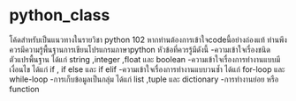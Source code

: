 # python_class
โค้ดสำหรับเป็นแนวทางในรายวิชา python 102
หากท่านต้องการเข้าใจcodeนี้อย่างถ่องแท้ ท่านพึงควรมีความรู้พื้นฐานการเขียนโปรแกรมภาษาpython
หัวข้อที่ควรรู้มีดังนี้
-ความเข้าใจเรื่องชนิดตัวแปรพื้นฐาน ได้แก่ string ,integer ,float และ boolean
-ความเข้าใจเรื่องการทำงานแบบมีเงื่อนไข ได้แก่ if , if else และ if elif
-ความเข้าใจเรื่องการทำงานแบบวนซ้ำ ได้แก่ for-loop และ while-loop
-การเก็บข้อมูลเป็นกลุ่ม ได้แก่ list ,tuple และ dictionary
-การทำงานย่อย หรือ function

